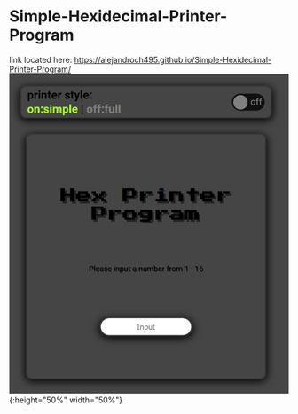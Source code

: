 # Simple-Hexidecimal-Printer-Program
link located here:
      https://alejandroch495.github.io/Simple-Hexidecimal-Printer-Program/
![Screenshot](image.png){:height="50%" width="50%"}
